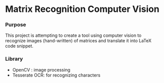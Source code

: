 # Matrix Recognition Computer Vision

### Purpose
This project is attempting to create a tool using computer vision to recognize images (hand-written) of matrices and 
translate it into LaTeX code snippet. 

### Library
* OpenCV : image processing
* Tesserate OCR: for recognizing characters



 
